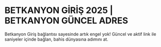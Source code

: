 # BETKANYON GİRİŞ 2025 | BETKANYON GÜNCEL ADRES
Betkanyon Giriş bağlantısı sayesinde artık engel yok! Güncel ve aktif link ile saniyeler içinde bağlan, bahis dünyasına adımını at.
